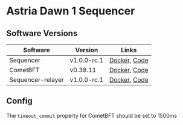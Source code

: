 # Astria Dawn 1 Sequencer

## Software Versions

|  Software  | Version | Links |
|------------|---------|-------|
| Sequencer  | v1.0.0-rc.1  | [Docker](http://ghcr.io/astriaorg/sequencer:1.0.0-rc.1), [Code](https://github.com/astriaorg/astria/tree/sequencer-v1.0.0-rc.1/crates/astria-sequencer) |
| CometBFT   | v0.38.11 | [Docker](http://docker.io/cometbft/cometbft:v0.38.11), [Code](https://github.com/cometbft/cometbft/tree/v0.38.11) |
| Sequencer-relayer | v1.0.0-rc.1 | [Docker](http://ghcr.io/astriaorg/sequencer-relayer:1.0.0-rc.1), [Code](https://github.com/astriaorg/astria/tree/sequencer-relayer-v1.0.0-rc.1/crates/astria-sequencer-relayer) |

## Config

The `timeout_commit` property for CometBFT should be set to 1500ms

